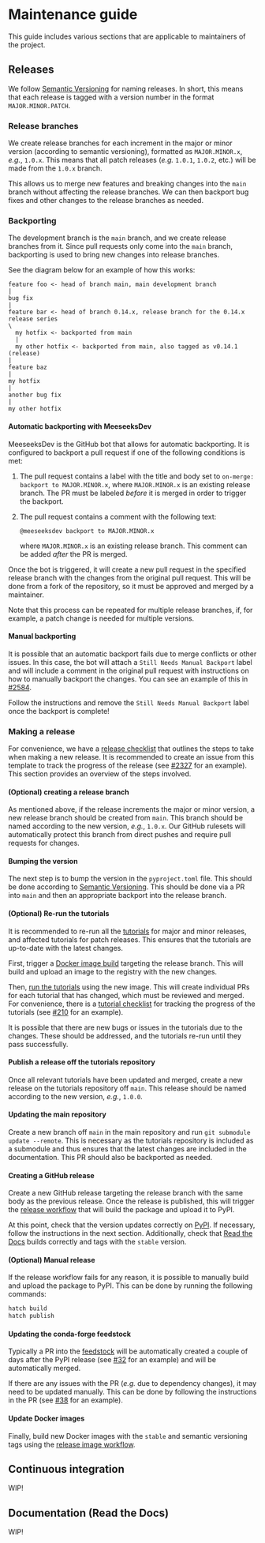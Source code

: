 # Maintenance guide

This guide includes various sections that are applicable to maintainers of the project.

## Releases

We follow [Semantic Versioning] for naming releases. In short, this means that each release is
tagged with a version number in the format `MAJOR.MINOR.PATCH`.

### Release branches

We create release branches for each increment in the major or minor version (according to semantic
versioning), formatted as `MAJOR.MINOR.x`, _e.g._, `1.0.x`. This means that all patch releases
(_e.g._ `1.0.1`, `1.0.2`, etc.) will be made from the `1.0.x` branch.

This allows us to merge new features and breaking changes into the `main` branch without affecting
the release branches. We can then backport bug fixes and other changes to the release branches as
needed.

### Backporting

The development branch is the `main` branch, and we create release branches from it. Since pull
requests only come into the `main` branch, backporting is used to bring new changes into release
branches.

See the diagram below for an example of how this works:

```text
feature foo <- head of branch main, main development branch
|
bug fix
|
feature bar <- head of branch 0.14.x, release branch for the 0.14.x release series
\
  my hotfix <- backported from main
  |
  my other hotfix <- backported from main, also tagged as v0.14.1 (release)
|
feature baz
|
my hotfix
|
another bug fix
|
my other hotfix
```

#### Automatic backporting with MeeseeksDev

MeeseeksDev is the GitHub bot that allows for automatic backporting. It is configured to backport a
pull request if one of the following conditions is met:

1. The pull request contains a label with the title and body set to
    `on-merge: backport to MAJOR.MINOR.x`, where `MAJOR.MINOR.x` is an existing release branch.
    The PR must be labeled _before_ it is merged in order to trigger the backport.

2. The pull request contains a comment with the following text:

    ```text
    @meeseeksdev backport to MAJOR.MINOR.x
    ```

    where `MAJOR.MINOR.x` is an existing release branch. This comment can be added _after_ the PR
    is merged.

Once the bot is triggered, it will create a new pull request in the specified release branch with
the changes from the original pull request. This will be done from a fork of the repository, so it
must be approved and merged by a maintainer.

Note that this process can be repeated for multiple release branches, if, for example, a patch
change is needed for multiple versions.

#### Manual backporting

It is possible that an automatic backport fails due to merge conflicts or other issues. In this
case, the bot will attach a `Still Needs Manual Backport` label and will include a comment in the
original pull request with instructions on how to manually backport the changes. You can see an
example of this in [#2584].

Follow the instructions and remove the `Still Needs Manual Backport` label once the backport is
complete!

### Making a release

For convenience, we have a [release checklist] that outlines the steps to take when making a new
release. It is recommended to create an issue from this template to track the progress of the
release (see [#2327] for an example). This section provides an overview of the steps involved.

#### (Optional) creating a release branch

As mentioned above, if the release increments the major or minor version, a new release branch
should be created from `main`. This branch should be named according to the new version, _e.g._,
`1.0.x`. Our GitHub rulesets will automatically protect this branch from direct pushes and require
pull requests for changes.

#### Bumping the version

The next step is to bump the version in the `pyproject.toml` file. This should be done according
to [Semantic Versioning]. This should be done via a PR into `main` and then an appropriate backport
into the release branch.

#### (Optional) Re-run the tutorials

It is recommended to re-run all the [tutorials] for major and minor releases, and affected
tutorials for patch releases. This ensures that the tutorials are up-to-date with the latest
changes.

First, trigger a [Docker image build] targeting the release branch. This will build and upload
an image to the registry with the new changes.

Then, [run the tutorials] using the new image. This will create individual PRs for each tutorial
that has changed, which must be reviewed and merged. For convenience, there is a
[tutorial checklist] for tracking the progress of the tutorials (see [#210] for an example).

It is possible that there are new bugs or issues in the tutorials due to the changes. These should
be addressed, and the tutorials re-run until they pass successfully.

#### Publish a release off the tutorials repository

Once all relevant tutorials have been updated and merged, create a new release on the tutorials
repository off `main`. This release should be named according to the new version, _e.g._, `1.0.0`.

#### Updating the main repository

Create a new branch off `main` in the main repository and run `git submodule update --remote`. This
is necessary as the tutorials repository is included as a submodule and thus ensures that the
latest changes are included in the documentation. This PR should also be backported as needed.

#### Creating a GitHub release

Create a new GitHub release targeting the release branch with the same body as the previous
release. Once the release is published, this will trigger the [release workflow] that will build
the package and upload it to PyPI.

At this point, check that the version updates correctly on [PyPI]. If necessary, follow the
instructions in the next section. Additionally, check that [Read the Docs] builds correctly and
tags with the `stable` version.

#### (Optional) Manual release

If the release workflow fails for any reason, it is possible to manually build and upload the
package to PyPI. This can be done by running the following commands:

```bash
hatch build
hatch publish
```

#### Updating the conda-forge feedstock

Typically a PR into the [feedstock] will be automatically created a couple of days after the
PyPI release (see [#32] for an example) and will be automatically merged.

If there are any issues with the PR (_e.g._ due to dependency changes), it may need to be updated
manually. This can be done by following the instructions in the PR (see [#38] for an example).

#### Update Docker images

Finally, build new Docker images with the `stable` and semantic versioning tags using the
[release image workflow].


## Continuous integration

WIP!

## Documentation (Read the Docs)

WIP!

[#32]: https://github.com/conda-forge/scvi-tools-feedstock/pull/32
[#38]: https://github.com/conda-forge/scvi-tools-feedstock/pull/38
[#210]: https://github.com/scverse/scvi-tutorials/issues/210
[#2327]: https://github.com/scverse/scvi-tools/issues/2327
[#2584]: https://github.com/scverse/scvi-tools/pull/2584
[Semantic Versioning]: https://semver.org/
[release checklist]: https://github.com/scverse/scvi-tools/blob/main/.github/ISSUE_TEMPLATE/release_checklist.md
[tutorials]: https://github.com/scverse/scvi-tutorials
[Docker image build]: https://github.com/YosefLab/scvi-tools-docker/actions/workflows/linux_cuda_manual.yaml
[run the tutorials]: https://github.com/scverse/scvi-tutorials/actions/workflows/run_linux_cuda_branch.yml
[tutorial checklist]: https://github.com/scverse/scvi-tutorials/blob/main/.github/ISSUE_TEMPLATE/release_checklist.md
[release image workflow]: https://github.com/YosefLab/scvi-tools-docker/actions/workflows/linux_cuda_release.yaml
[release workflow]: https://github.com/scverse/scvi-tools/actions/workflows/release.yml
[PyPI]: https://pypi.org/project/scvi-tools/
[feedstock]: https://github.com/conda-forge/scvi-tools-feedstock
[Read the Docs]: https://readthedocs.org/projects/scvi/
